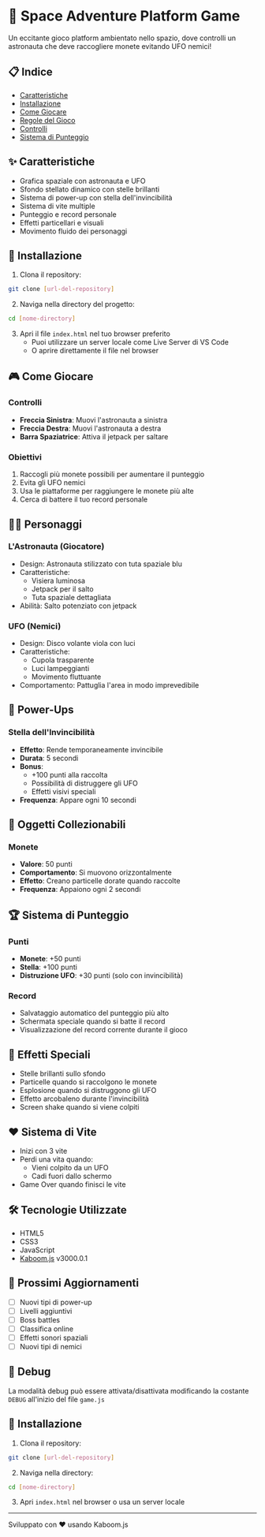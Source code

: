 # 🚀 Space Adventure Platform Game

Un eccitante gioco platform ambientato nello spazio, dove controlli un astronauta che deve raccogliere monete evitando UFO nemici!

## 📋 Indice
- [Caratteristiche](#caratteristiche)
- [Installazione](#installazione)
- [Come Giocare](#come-giocare)
- [Regole del Gioco](#regole-del-gioco)
- [Controlli](#controlli)
- [Sistema di Punteggio](#sistema-di-punteggio)

## ✨ Caratteristiche
- Grafica spaziale con astronauta e UFO
- Sfondo stellato dinamico con stelle brillanti
- Sistema di power-up con stella dell'invincibilità
- Sistema di vite multiple
- Punteggio e record personale
- Effetti particellari e visuali
- Movimento fluido dei personaggi

## 🚀 Installazione

1. Clona il repository:
```bash
git clone [url-del-repository]
```

2. Naviga nella directory del progetto:
```bash
cd [nome-directory]
```

3. Apri il file `index.html` nel tuo browser preferito
   - Puoi utilizzare un server locale come Live Server di VS Code
   - O aprire direttamente il file nel browser

## 🎮 Come Giocare

### Controlli
- **Freccia Sinistra**: Muovi l'astronauta a sinistra
- **Freccia Destra**: Muovi l'astronauta a destra
- **Barra Spaziatrice**: Attiva il jetpack per saltare

### Obiettivi
1. Raccogli più monete possibili per aumentare il punteggio
2. Evita gli UFO nemici
3. Usa le piattaforme per raggiungere le monete più alte
4. Cerca di battere il tuo record personale

## 👨‍🚀 Personaggi

### L'Astronauta (Giocatore)
- Design: Astronauta stilizzato con tuta spaziale blu
- Caratteristiche:
  - Visiera luminosa
  - Jetpack per il salto
  - Tuta spaziale dettagliata
- Abilità: Salto potenziato con jetpack

### UFO (Nemici)
- Design: Disco volante viola con luci
- Caratteristiche:
  - Cupola trasparente
  - Luci lampeggianti
  - Movimento fluttuante
- Comportamento: Pattuglia l'area in modo imprevedibile

## 🌟 Power-Ups

### Stella dell'Invincibilità
- **Effetto**: Rende temporaneamente invincibile
- **Durata**: 5 secondi
- **Bonus**:
  - +100 punti alla raccolta
  - Possibilità di distruggere gli UFO
  - Effetti visivi speciali
- **Frequenza**: Appare ogni 10 secondi

## 💎 Oggetti Collezionabili

### Monete
- **Valore**: 50 punti
- **Comportamento**: Si muovono orizzontalmente
- **Effetto**: Creano particelle dorate quando raccolte
- **Frequenza**: Appaiono ogni 2 secondi

## 🏆 Sistema di Punteggio

### Punti
- **Monete**: +50 punti
- **Stella**: +100 punti
- **Distruzione UFO**: +30 punti (solo con invincibilità)

### Record
- Salvataggio automatico del punteggio più alto
- Schermata speciale quando si batte il record
- Visualizzazione del record corrente durante il gioco

## 💫 Effetti Speciali
- Stelle brillanti sullo sfondo
- Particelle quando si raccolgono le monete
- Esplosione quando si distruggono gli UFO
- Effetto arcobaleno durante l'invincibilità
- Screen shake quando si viene colpiti

## ❤️ Sistema di Vite
- Inizi con 3 vite
- Perdi una vita quando:
  - Vieni colpito da un UFO
  - Cadi fuori dallo schermo
- Game Over quando finisci le vite

## 🛠️ Tecnologie Utilizzate
- HTML5
- CSS3
- JavaScript
- [Kaboom.js](https://kaboomjs.com/) v3000.0.1

## 🎯 Prossimi Aggiornamenti
- [ ] Nuovi tipi di power-up
- [ ] Livelli aggiuntivi
- [ ] Boss battles
- [ ] Classifica online
- [ ] Effetti sonori spaziali
- [ ] Nuovi tipi di nemici

## 🐛 Debug
La modalità debug può essere attivata/disattivata modificando la costante `DEBUG` all'inizio del file `game.js`

## 🔧 Installazione

1. Clona il repository:
```bash
git clone [url-del-repository]
```

2. Naviga nella directory:
```bash
cd [nome-directory]
```

3. Apri `index.html` nel browser o usa un server locale

---

Sviluppato con ❤️ usando Kaboom.js
